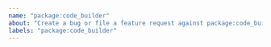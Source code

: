 ```yaml
---
name: "package:code_builder"
about: "Create a bug or file a feature request against package:code_builder."
labels: "package:code_builder"
---
```

